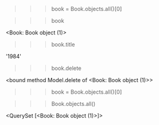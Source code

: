 >>> book = Book.objects.all()[0]

>>> book

<Book: Book object (1)>
>>> book.title

'1984'

>>> book.delete

<bound method Model.delete of <Book: Book object (1)>>

>>> book = Book.objects.all()[0]

>>> Book.objects.all()

<QuerySet [<Book: Book object (1)>]>